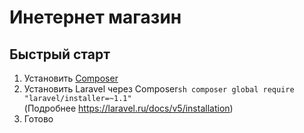 Инетернет магазин
===========================
Быстрый старт
---------------------------
1. Установить [Composer](https://getcomposer.org/)
2. Установить Laravel через Composer```sh composer global require "laravel/installer=~1.1"  ```   
(Подробнее https://laravel.ru/docs/v5/installation)
3. Готово